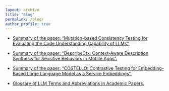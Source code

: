 ```yaml
---
layout: archive
title: "Blog"
permalink: /blog/
author_profile: true
---
```


- [Summary of the paper: “Mutation-based Consistency Testing for Evaluating the Code Understanding Capability of LLMs”.](https://medium.com/@k.e.elsayed/summary-of-the-paper-mutation-based-consistency-testing-for-evaluating-the-code-understanding-f66cd4e8400c)

- [Summary of the paper: “DescribeCtx: Context-Aware Description Synthesis for Sensitive Behaviors in Mobile Apps”.](https://medium.com/@k.e.elsayed/summary-of-the-paper-describectx-context-aware-description-synthesis-for-sensitive-behaviors-in-af60341357b4)

- [Summary of the paper: “COSTELLO: Contrastive Testing for Embedding-Based Large Language Model as a Service Embeddings”.](https://medium.com/@k.e.elsayed/summary-of-the-paper-costello-contrastive-testing-for-embedding-based-large-language-model-as-a-ae4106ca17b2)

- [Glossary of LLM Terms and Abbreviations in Academic Papers.](https://medium.com/@k.e.elsayed/glossary-of-llm-terms-and-abbreviations-in-academic-papers-d3cc484673e2)